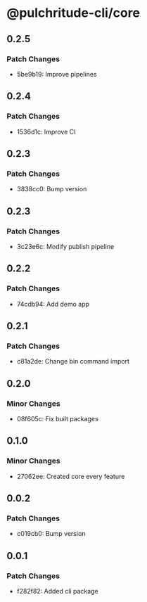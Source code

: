 # @pulchritude-cli/core

## 0.2.5

### Patch Changes

- 5be9b19: Improve pipelines

## 0.2.4

### Patch Changes

- 1536d1c: Improve CI

## 0.2.3

### Patch Changes

- 3838cc0: Bump version

## 0.2.3

### Patch Changes

- 3c23e6c: Modify publish pipeline

## 0.2.2

### Patch Changes

- 74cdb94: Add demo app

## 0.2.1

### Patch Changes

- c81a2de: Change bin command import

## 0.2.0

### Minor Changes

- 08f605c: Fix built packages

## 0.1.0

### Minor Changes

- 27062ee: Created core every feature

## 0.0.2

### Patch Changes

- c019cb0: Bump version

## 0.0.1

### Patch Changes

- f282f82: Added cli package
